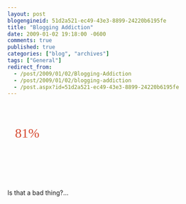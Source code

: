 ```yaml
---
layout: post
blogengineid: 51d2a521-ec49-43e3-8899-24220b6195fe
title: "Blogging Addiction"
date: 2009-01-02 19:18:00 -0600
comments: true
published: true
categories: ["blog", "archives"]
tags: ["General"]
redirect_from: 
  - /post/2009/01/02/Blogging-Addiction
  - /post/2009/01/02/blogging-addiction
  - /post.aspx?id=51d2a521-ec49-43e3-8899-24220b6195fe
---
```

<!-- more -->
<p>
<a style="background: url('http://www.oneplusyou.com/q/img/bb_badges/blog_addiction.jpg'); color: #d64b32; text-decoration: none; display: block; width: 286px; height: 128px; padding-top: 50px; padding-left: 17px; -moz-background-clip: -moz-initial; -moz-background-origin: -moz-initial; -moz-background-inline-policy: -moz-initial; font-family: Times New Roman,sans-serif; font-size: 30px" href="http://www.oneplusyou.com/bb/blog_addiction">81%<span style="display: none">How Addicted to Blogging Are You?</span></a>
</p>
<p>
Is that a bad thing?...
</p>
